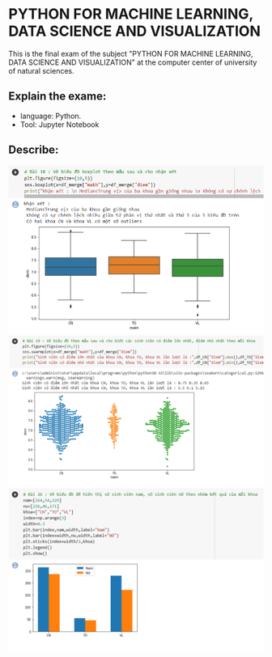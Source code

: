 # PYTHON FOR MACHINE LEARNING, DATA SCIENCE AND VISUALIZATION
This is the final exam of the subject "PYTHON FOR MACHINE LEARNING, DATA SCIENCE AND VISUALIZATION" at the computer center of university of natural sciences.
## Explain the exame:
- language: Python.
- Tool: Jupyter Notebook
## Describe:
<img src="image/1.png">

<img src="image/2.png">

<img src="image/3.png">

